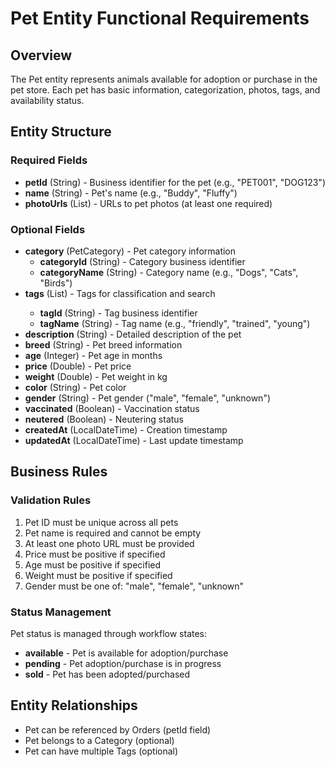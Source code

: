 # Pet Entity Functional Requirements

## Overview
The Pet entity represents animals available for adoption or purchase in the pet store. Each pet has basic information, categorization, photos, tags, and availability status.

## Entity Structure

### Required Fields
- **petId** (String) - Business identifier for the pet (e.g., "PET001", "DOG123")
- **name** (String) - Pet's name (e.g., "Buddy", "Fluffy")
- **photoUrls** (List<String>) - URLs to pet photos (at least one required)

### Optional Fields
- **category** (PetCategory) - Pet category information
  - **categoryId** (String) - Category business identifier
  - **categoryName** (String) - Category name (e.g., "Dogs", "Cats", "Birds")
- **tags** (List<PetTag>) - Tags for classification and search
  - **tagId** (String) - Tag business identifier  
  - **tagName** (String) - Tag name (e.g., "friendly", "trained", "young")
- **description** (String) - Detailed description of the pet
- **breed** (String) - Pet breed information
- **age** (Integer) - Pet age in months
- **price** (Double) - Pet price
- **weight** (Double) - Pet weight in kg
- **color** (String) - Pet color
- **gender** (String) - Pet gender ("male", "female", "unknown")
- **vaccinated** (Boolean) - Vaccination status
- **neutered** (Boolean) - Neutering status
- **createdAt** (LocalDateTime) - Creation timestamp
- **updatedAt** (LocalDateTime) - Last update timestamp

## Business Rules

### Validation Rules
1. Pet ID must be unique across all pets
2. Pet name is required and cannot be empty
3. At least one photo URL must be provided
4. Price must be positive if specified
5. Age must be positive if specified
6. Weight must be positive if specified
7. Gender must be one of: "male", "female", "unknown"

### Status Management
Pet status is managed through workflow states:
- **available** - Pet is available for adoption/purchase
- **pending** - Pet adoption/purchase is in progress
- **sold** - Pet has been adopted/purchased

## Entity Relationships
- Pet can be referenced by Orders (petId field)
- Pet belongs to a Category (optional)
- Pet can have multiple Tags (optional)
